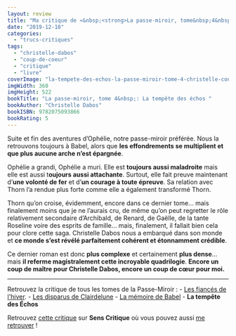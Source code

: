 ```yaml
---
layout: review
title: "Ma critique de «&nbsp;<strong>La passe-miroir, tome&nbsp;4&nbsp;: La tempête des Échos</strong>&nbsp;» de <em>Christelle Dabos</em>"
date: "2019-12-18"
categories: 
  - "trucs-critiques"
tags: 
  - "christelle-dabos"
  - "coup-de-coeur"
  - "critique"
  - "livre"
coverImage: "la-tempete-des-echos-la-passe-miroir-tome-4-christelle-concernant-seul-au-monde-livre-tome-4.jpg"
imgWidth: 360
imgHeight: 522
bookTitle: "La passe-miroir, tome 4&nbsp;: La tempête des échos "
bookAuthor: "Christelle Dabos"
bookISBN: 9782075093866  
bookRating: 5
---
```


Suite et fin des aventures d’Ophélie, notre passe-miroir préférée. Nous la retrouvons toujours à Babel, alors que **les effondrements se multiplient et que plus aucune arche n’est épargnée**.

Ophélie a grandi, Ophélie a muri. Elle est **toujours aussi maladroite** mais elle est aussi t**oujours aussi attachante**. Surtout, elle fait preuve maintenant d’**une volonté de fer** et d’**un courage à toute épreuve**. Sa relation avec Thorn l’a rendue plus forte comme elle a également transformé Thorn.

Thorn qu’on croise, évidemment, encore dans ce dernier tome… mais finalement moins que je ne l’aurais cru, de même qu’on peut regretter le rôle relativement secondaire d’Archibald, de Renard, de Gaëlle, de la tante Roseline voire des esprits de famille… mais, finalement, il fallait bien cela pour clore cette saga. Christelle Dabos nous a embarqué dans son monde et **ce monde s’est révélé parfaitement cohérent et étonnamment crédible**.

Ce dernier roman est donc **plus complexe** et certainement **plus dense**… mais **il referme magistralement cette incroyable quadrilogie**. **Encore un coup de maître pour Christelle Dabos, encore un coup de cœur pour moi.**

* * *

Retrouvez la critique de tous les tomes de la Passe-Miroir : - [Les fiancés de l'hiver](/2017/07/ma-critique-de-la-passe-miroir-tome-1-les-fiances-de-lhiver-de-christelle-dabos/). - [Les disparus de Clairdelune](/2017/08/ma-critique-de-la-passe-miroir-tome-2-les-disparus-de-clairdelune-de-christelle-dabos/) - [La mémoire de Babel](/2017/12/ma-critique-de-la-passe-miroir-tome-3-la-memoire-de-babel-de-christelle-dabos/) - **La tempête des Échos**

Retrouvez [cette critique](https://www.senscritique.com/livre/La_Tempete_des_echos_La_Passe_Miroir_tome_4/critique/181725344) sur **Sens Critique** où vous pouvez aussi [me retrouver](http://www.senscritique.com/Arnaud_Malon) !
